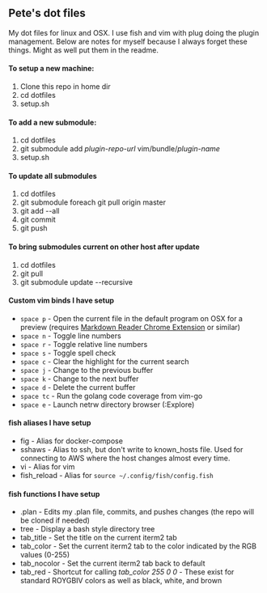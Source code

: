 ## Pete's dot files

My dot files for linux and OSX. I use fish and vim with plug doing the plugin management. Below are notes for myself
because I always forget these things. Might as well put them in the readme.

#### To setup a new machine:
1. Clone this repo in home dir
2. cd dotfiles
3. setup.sh

#### To add a new submodule:
1. cd dotfiles
2. git submodule add *plugin-repo-url* vim/bundle/*plugin-name*
3. setup.sh

#### To update all submodules
1. cd dotfiles
2. git submodule foreach git pull origin master
3. git add --all
4. git commit
5. git push

#### To bring submodules current on other host after update
1. cd dotfiles
2. git pull
3. git submodule update --recursive

#### Custom vim binds I have setup
* `space p` - Open the current file in the default program on OSX for a preview (requires [Markdown Reader Chrome Extension](https://chrome.google.com/webstore/detail/markdown-reader/gpoigdifkoadgajcincpilkjmejcaanc) or similar)
* `space n` - Toggle line numbers
* `space r` - Toggle relative line numbers
* `space s` - Toggle spell check
* `space c` - Clear the highlight for the current search
* `space j` - Change to the previous buffer
* `space k` - Change to the next buffer
* `space d` - Delete the current buffer
* `space tc` - Run the golang code coverage from vim-go
* `space e` - Launch netrw directory browser (:Explore)

#### fish aliases I have setup
* fig - Alias for docker-compose
* sshaws - Alias to ssh, but don't write to known_hosts file. Used for connecting to AWS where the host changes almost every time.
* vi - Alias for vim
* fish_reload - Alias for `source ~/.config/fish/config.fish`

#### fish functions I have setup
* .plan - Edits my .plan file, commits, and pushes changes (the repo will be cloned if needed) 
* tree - Display a bash style directory tree
* tab_title - Set the title on the current iterm2 tab
* tab_color <red> <green> <blue> - Set the current iterm2 tab to the color indicated by the RGB values (0-255)
* tab_nocolor - Set the current iterm2 tab back to default
* tab_red - Shortcut for calling *tab_color 255 0 0* - These exist for standard ROYGBIV colors as well as black, white, and brown 
